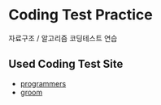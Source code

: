 # Coding Test Practice
자료구조 / 알고리즘 코딩테스트 연습

## Used Coding Test Site
- [programmers](https://programmers.co.kr/learn/challenges?tab=all_challenges)
- [groom](https://level.goorm.io/)